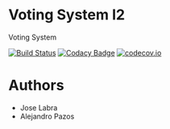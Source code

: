 # Voting System I2

Voting System

[![Build Status](https://travis-ci.org/Arquisoft/VotingSystem_I2.svg?branch=master)](https://travis-ci.org/Arquisoft/VotingSystem_I2)
[![Codacy Badge](https://api.codacy.com/project/badge/grade/453114de24784e348fcb060ba0b74be1)](https://www.codacy.com/app/jelabra/VotingSystem_I2)
[![codecov.io](https://codecov.io/github/Arquisoft/VotingSystem0/coverage.svg?branch=master)](https://codecov.io/github/Arquisoft/VotingSystem_I2?branch=master)


# Authors

* Jose Labra
* Alejandro Pazos




